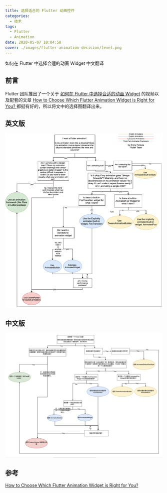 ```yaml
---
title: 选择适合的 Flutter 动画控件
categories:
  - 技术
tags:
  - Flutter
  - Animation
date: 2020-05-07 10:04:58
cover: ./images/flutter-animation-decision/level.png
---
```


如何在 Flutter 中选择合适的动画 Widget 中文翻译

<!--more-->

## 前言

Flutter 团队推出了一个关于 [如何在 Flutter 中选择合适的动画 Widget](https://www.youtube.com/watch?v=GXIJJkq_H8g) 的视频以及配套的文章 [How to Choose Which Flutter Animation Widget is Right for You?
](https://medium.com/flutter/how-to-choose-which-flutter-animation-widget-is-right-for-you-79ecfb7e72b5) 都挺有好的，所以将文中的选择图翻译出来。

## 英文版

![animation-decision-tree](./images/flutter-animation-decision/animation-decision-tree.png)

## 中文版

![animation-decision-tree-zh](./images/flutter-animation-decision/animation-decision-tree-zh.png)


## 参考

[How to Choose Which Flutter Animation Widget is Right for You?
](https://medium.com/flutter/how-to-choose-which-flutter-animation-widget-is-right-for-you-79ecfb7e72b5)
